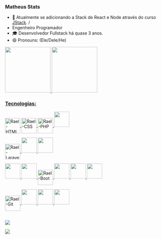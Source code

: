 ### Matheus Stats

- 🌱 Atualmente se adicionando a Stack de React e Node através do curso <a href="https://jstack.com.br/" target="_blank"> JStack</a>. / 
- Engenheiro Programador
- 🎓 Desenvolvedor Fullstack há quase 3 anos.
- 😄 Pronouns: (Ele/Dele/He)


<div align="justify">
  <a href="https://github.com/igarashiisrael">
  <img height="150cm" src="https://github-readme-stats.vercel.app/api?username=andreattamatheus&show_icons=true&theme=ocean_dark&include_all_commits=true&count_private=true"/>
  <img height="150cm" src="https://github-readme-stats.vercel.app/api/top-langs/?username=andreattamatheus&layout=compact&langs_count=7&theme=ocean_dark"/>
</div>
  

### Tecnologias:

<img align="center" alt="Rael-HTML" height="50" width="50"
    height="50" width="50" src="https://cdn.jsdelivr.net/gh/devicons/devicon/icons/html5/html5-plain-wordmark.svg" />
<img align="center" alt="Rael-CSS" height="50" width="50"
    height="50" width="50" src="https://cdn.jsdelivr.net/gh/devicons/devicon/icons/css3/css3-plain-wordmark.svg" />
<img align="center" alt="Rael-PHP" height="50" width="50"
    height="50" width="50" src="https://cdn.jsdelivr.net/gh/devicons/devicon/icons/php/php-original.svg" />
<img height="50" width="50" src="https://cdn.jsdelivr.net/gh/devicons/devicon/icons/javascript/javascript-original.svg" />


<img align="center" alt="Rael-Laravel" height="50" width="50"
    height="50" width="50" src="https://cdn.jsdelivr.net/gh/devicons/devicon/icons/laravel/laravel-plain.svg" />
<img height="50" width="50" src="https://cdn.jsdelivr.net/gh/devicons/devicon/icons/react/react-original.svg" />
<img height="50" width="50" src="https://cdn.jsdelivr.net/gh/devicons/devicon/icons/nodejs/nodejs-original.svg" />

<img height="50" width="50" src="https://cdn.jsdelivr.net/gh/devicons/devicon/icons/mysql/mysql-original.svg" />

<img height="50" width="50" src="https://cdn.jsdelivr.net/gh/devicons/devicon/icons/sass/sass-original.svg" />
<img align="center" alt="Rael-Boot" height="50" width="50"
    height="50" width="50" src="https://cdn.jsdelivr.net/gh/devicons/devicon/icons/tailwindcss/tailwindcss-original-wordmark.svg" />
<img height="50" width="50" src="https://cdn.jsdelivr.net/gh/devicons/devicon/icons/bootstrap/bootstrap-original.svg" />

<img height="50" width="50" src="https://cdn.jsdelivr.net/gh/devicons/devicon/icons/canva/canva-original.svg" />
<img height="50" width="50" src="https://cdn.jsdelivr.net/gh/devicons/devicon/icons/figma/figma-original.svg" />


<img align="center" alt="Rael-Git" height="50" width="50"
height="50" width="50" src="https://cdn.jsdelivr.net/gh/devicons/devicon/icons/git/git-original.svg" />
<img height="50" width="50" src="https://cdn.jsdelivr.net/gh/devicons/devicon/icons/bitbucket/bitbucket-original.svg" />
<img height="50" width="50" src="https://cdn.jsdelivr.net/gh/devicons/devicon/icons/bash/bash-original.svg" />
<img height="50" width="50" src="https://cdn.jsdelivr.net/gh/devicons/devicon/icons/docker/docker-original.svg" />





 
          
  
##
  
<div>
  <a href="https://instagram.com/andreatta_matheus" target="_blank"><img src="https://img.shields.io/badge/-Instagram-%23E4405F?style=for-the-badge&logo=instagram&logoColor=white" target="_blank"></a>

  <a href="https://www.linkedin.com/in/matheusandreatta" target="_blank"><img src="https://img.shields.io/badge/-LinkedIn-%230077B5?style=for-the-badge&logo=linkedin&logoColor=white" target="_blank"></a> 
    

  </div>
